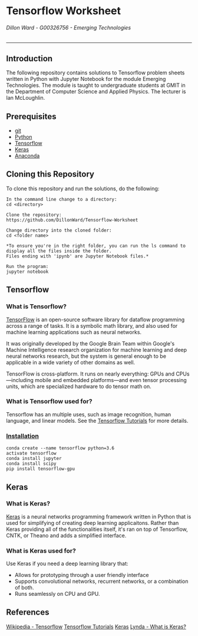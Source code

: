 # Tensorflow Worksheet
###### *Dillon Ward - G00326756 - Emerging Technologies*
---
## Introduction
The following repository contains solutions to Tensorflow problem sheets written in Python with Jupyter Notebook for the module Emerging Technologies. The module is taught to undergraduate students at GMIT in the Department of Computer Science and Applied Physics. The lecturer is Ian McLoughlin.

## Prerequisites
* [git](https://git-scm.com/)
* [Python](https://www.python.org/downloads/)
* [Tensorflow](https://www.tensorflow.org/)
* [Keras](https://keras.io/)
* [Anaconda](https://anaconda.org/)

## Cloning this Repository
To clone this repository and run the solutions, do the following:

```
In the command line change to a directory:
cd <directory>

Clone the repository:
https://github.com/DillonWard/Tensorflow-Worksheet

Change directory into the cloned folder:
cd <folder name>

*To ensure you're in the right folder, you can run the ls command to display all the files inside the folder. 
Files ending with 'ipynb' are Jupyter Notebook files.*

Run the program:
jupyter notebook
```

## Tensorflow
### What is Tensorflow?
[TensorFlow](https://en.wikipedia.org/wiki/TensorFlow) is an open-source software library for dataflow programming across a range of tasks. It is a symbolic math library, and also used for machine learning applications such as neural networks.

It was originally developed by the Google Brain Team within Google's Machine Intelligence research organization for machine learning and deep neural networks research, but the system is general enough to be applicable in a wide variety of other domains as well.

TensorFlow is cross-platform. It runs on nearly everything: GPUs and CPUs—including mobile and embedded platforms—and even tensor processing units, which are specialized hardware to do tensor math on.

### What is Tensorflow used for?
Tensorflow has an multiple uses, such as image recognition, human language, and linear models. See the [Tensorflow Tutorials](https://www.tensorflow.org/tutorials/) for more details.

### [Installation](https://stackoverflow.com/a/42129546/8394648)
```
conda create --name tensorflow python=3.6
activate tensorflow
conda install jupyter
conda install scipy
pip install tensorflow-gpu

```
## Keras
### What is Keras?
[Keras](https://keras.io/) is a neural networks programming framework written in Python that is used for simplifying of creating deep learning applicaitons. Rather than Keras providing all of the functionalities itself, it's ran on top of Tensorflow, CNTK, or Theano and adds a simplified interface.

### What is Keras used for?
Use Keras if you need a deep learning library that:

* Allows for prototyping through a user friendly interface
* Supports convolutional networks, recurrent networks, or a combination of both.
* Runs seamlessly on CPU and GPU.

## References
[Wikipedia - Tensorflow](https://en.wikipedia.org/wiki/TensorFlow)
[Tensorflow Tutorials](https://www.tensorflow.org/tutorials/)
[Keras](https://keras.io/)
[Lynda - What is Keras?](https://www.lynda.com/Google-TensorFlow-tutorials/What-Keras/601801/642171-4.html)